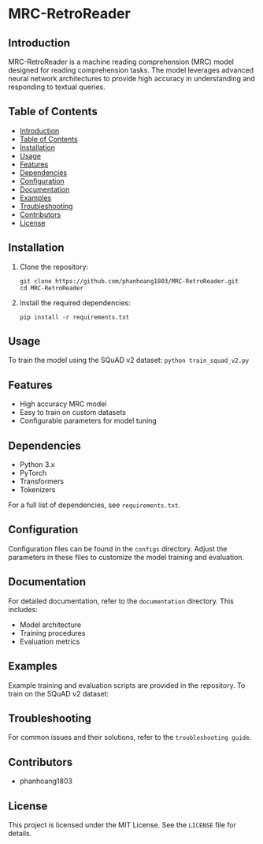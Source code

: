 # MRC-RetroReader

## Introduction

MRC-RetroReader is a machine reading comprehension (MRC) model designed for reading comprehension tasks. The model leverages advanced neural network architectures to provide high accuracy in understanding and responding to textual queries.

## Table of Contents

- [Introduction](#introduction)
- [Table of Contents](#table-of-contents)
- [Installation](#installation)
- [Usage](#usage)
- [Features](#features)
- [Dependencies](#dependencies)
- [Configuration](#configuration)
- [Documentation](#documentation)
- [Examples](#examples)
- [Troubleshooting](#troubleshooting)
- [Contributors](#contributors)
- [License](#license)

## Installation

1. Clone the repository:
    ```
    git clone https://github.com/phanhoang1803/MRC-RetroReader.git
    cd MRC-RetroReader
    ```
2. Install the required dependencies:
    ```
    pip install -r requirements.txt
    ```

## Usage

To train the model using the SQuAD v2 dataset: ```python train_squad_v2.py```


## Features

- High accuracy MRC model
- Easy to train on custom datasets
- Configurable parameters for model tuning

## Dependencies

- Python 3.x
- PyTorch
- Transformers
- Tokenizers

For a full list of dependencies, see `requirements.txt`.

## Configuration

Configuration files can be found in the `configs` directory. Adjust the parameters in these files to customize the model training and evaluation.

## Documentation

For detailed documentation, refer to the `documentation` directory. This includes:
- Model architecture
- Training procedures
- Evaluation metrics

## Examples

Example training and evaluation scripts are provided in the repository. To train on the SQuAD v2 dataset:


## Troubleshooting

For common issues and their solutions, refer to the `troubleshooting guide`.

## Contributors

- phanhoang1803

## License

This project is licensed under the MIT License. See the `LICENSE` file for details.

